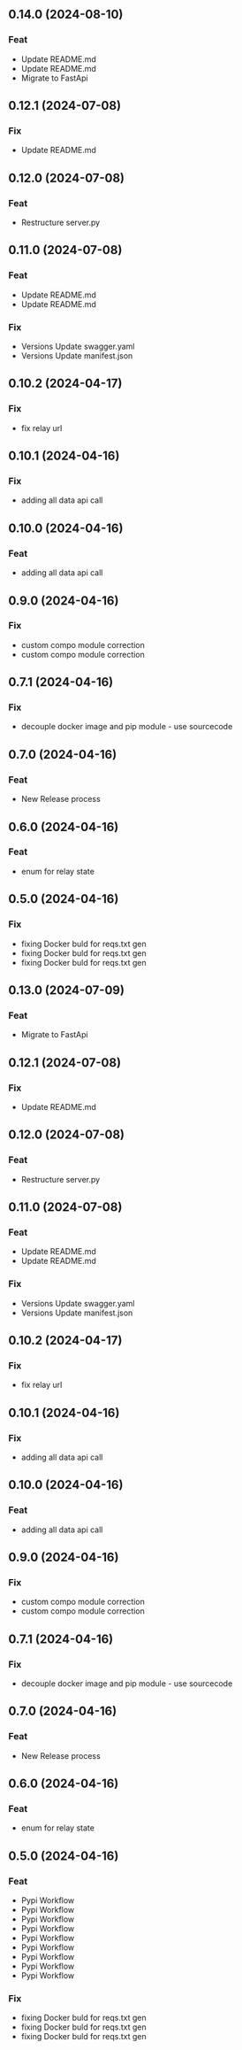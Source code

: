 ## 0.14.0 (2024-08-10)

### Feat

- Update README.md
- Update README.md
- Migrate to FastApi

## 0.12.1 (2024-07-08)

### Fix

- Update README.md

## 0.12.0 (2024-07-08)

### Feat

- Restructure server.py

## 0.11.0 (2024-07-08)

### Feat

- Update README.md
- Update README.md

### Fix

- Versions Update swagger.yaml
- Versions Update manifest.json

## 0.10.2 (2024-04-17)

### Fix

- fix relay url

## 0.10.1 (2024-04-16)

### Fix

- adding all data api call

## 0.10.0 (2024-04-16)

### Feat

- adding all data api call

## 0.9.0 (2024-04-16)

### Fix

- custom compo module correction
- custom compo module correction

## 0.7.1 (2024-04-16)

### Fix

- decouple docker image and pip module - use sourcecode

## 0.7.0 (2024-04-16)

### Feat

- New Release process

## 0.6.0 (2024-04-16)

### Feat

- enum for relay state

## 0.5.0 (2024-04-16)

### Fix

- fixing Docker buld for reqs.txt gen
- fixing Docker buld for reqs.txt gen
- fixing Docker buld for reqs.txt gen

## 0.13.0 (2024-07-09)

### Feat

- Migrate to FastApi

## 0.12.1 (2024-07-08)

### Fix

- Update README.md

## 0.12.0 (2024-07-08)

### Feat

- Restructure server.py

## 0.11.0 (2024-07-08)

### Feat

- Update README.md
- Update README.md

### Fix

- Versions Update swagger.yaml
- Versions Update manifest.json

## 0.10.2 (2024-04-17)

### Fix

- fix relay url

## 0.10.1 (2024-04-16)

### Fix

- adding all data api call

## 0.10.0 (2024-04-16)

### Feat

- adding all data api call

## 0.9.0 (2024-04-16)

### Fix

- custom compo module correction
- custom compo module correction

## 0.7.1 (2024-04-16)

### Fix

- decouple docker image and pip module - use sourcecode

## 0.7.0 (2024-04-16)

### Feat

- New Release process

## 0.6.0 (2024-04-16)

### Feat

- enum for relay state

## 0.5.0 (2024-04-16)

### Feat

- Pypi Workflow
- Pypi Workflow
- Pypi Workflow
- Pypi Workflow
- Pypi Workflow
- Pypi Workflow
- Pypi Workflow
- Pypi Workflow
- Pypi Workflow

### Fix

- fixing Docker buld for reqs.txt gen
- fixing Docker buld for reqs.txt gen
- fixing Docker buld for reqs.txt gen
